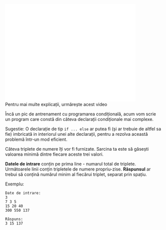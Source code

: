<div class="centered">
<iframe width="420" height="315" src="//www.youtube.com/embed/ZrUBwbEfN8I" frameborder="0" allowfullscreen></iframe>
<div class="hint">Pentru mai multe explicații, urmărește acest video</div>
</div>

Încă un pic de antrenament cu programarea condițională, acum vom scrie un program care constă din câteva declarații condiționale mai complexe.

Sugestie: O declarație de tip `if ... else` ar putea fi (și ar trebuie de altfel sa fie) imbricată in interiorul unei alte declarații, pentru a rezolva această problemă într-un mod eficient.

Căteva triplete de numere îți vor fi furnizate. Sarcina ta este să găsești valoarea minimă dintre fiecare aceste trei valori.

**Datele de intrare** conțin pe prima line -  numarul total de triplete.
Următoarele linii conțin tripletele de numere propriu-zise.
**Răspunsul** ar trebui să conțină numărul minim al fiecărui triplet, separat prin spațiu.

Exemplu:

    Date de intrare:
    3
    7 3 5
    15 20 40
    300 550 137
    
    Răspuns:
    3 15 137
